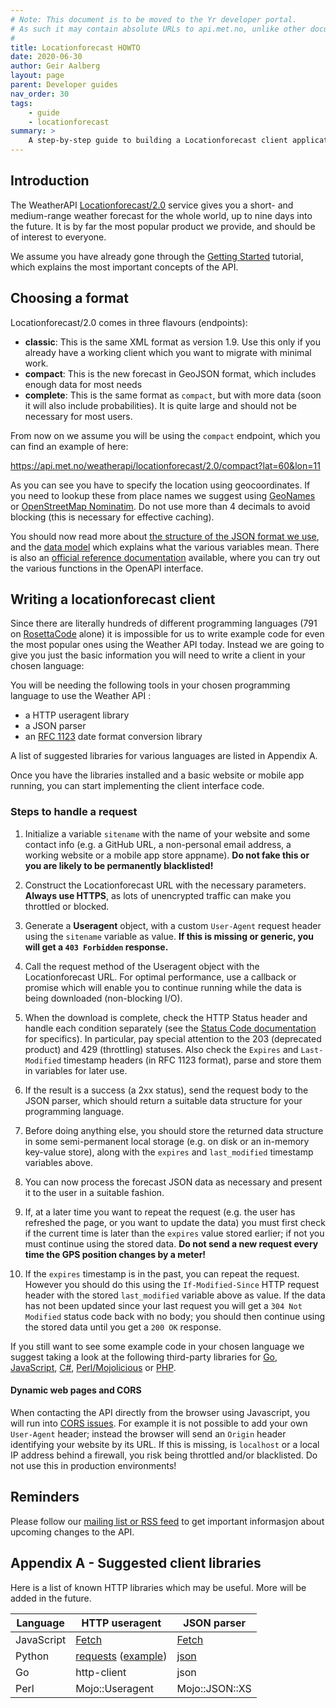 ```yaml
---
# Note: This document is to be moved to the Yr developer portal.
# As such it may contain absolute URLs to api.met.no, unlike other documentation in weatherapi-docs.
#
title: Locationforecast HOWTO
date: 2020-06-30
author: Geir Aalberg
layout: page
parent: Developer guides
nav_order: 30
tags:
    - guide
    - locationforecast
summary: >
    A step-by-step guide to building a Locationforecast client application
---
```


## Introduction

The WeatherAPI
[Locationforecast/2.0](https://api.met.no/weatherapi/locationforecast/2.0)
service gives you a short- and medium-range weather forecast for the whole world, up
to nine days into the future. It is by far the most popular product we provide,
and should be of interest to everyone.

We assume you have already gone through the [Getting Started](../GettingStarted)
tutorial, which explains the most important concepts of the API.

## Choosing a format

Locationforecast/2.0 comes in three flavours (endpoints):

- **classic**: This is the same XML format as version 1.9. Use this only if you
  already have a working client which you want to migrate with minimal work.
- **compact**: This is the new forecast in GeoJSON format, which includes enough
  data for most needs
- **complete**: This is the same format as `compact`, but with more data (soon
  it will also include probabilities). It is quite large and should not be
  necessary for most users.

From now on we assume you will be using the `compact` endpoint, which you can
find an example of here:

<https://api.met.no/weatherapi/locationforecast/2.0/compact?lat=60&lon=11>

As you can see you have to specify the location using geocoordinates. If you
need to lookup these from place names we suggest using
[GeoNames](http://www.geonames.org/) or [OpenStreetMap
Nominatim](https://nominatim.org/). Do not use more than 4 decimals to avoid
blocking (this is necessary for effective caching).

You should now read more about [the structure of the JSON format we
use](../ForecastJSON), and the [data model](./datamodel) which explains what the
various variables mean. There is also an [official reference
documentation](https://api.met.no/weatherapi/locationforecast/2.0/documentation)
available, where you can try out the various functions in the OpenAPI interface.

## Writing a locationforecast client

Since there are literally hundreds of different programming languages (791 on
[RosettaCode](http://rosettacode.org/wiki/Category:Programming_Languages) alone)
it is impossible for us to write example code for even the most popular ones
using the Weather API today. Instead we are going to give you just the basic
information you will need to write a client in your chosen language:

You will be needing the following tools in your chosen programming language to
use the Weather API :

- a HTTP useragent library
- a JSON parser
- an [RFC 1123](https://www.ietf.org/rfc/rfc1123.txt) date format conversion library

A list of suggested libraries for various languages are listed in Appendix A.

Once you have the libraries installed and a basic website or mobile app running,
you can start implementing the client interface code.

### Steps to handle a request

1. Initialize a variable `sitename` with the name of your website and some
contact info (e.g. a GitHub URL, a non-personal email address, a working website
or a mobile app store appname). **Do not fake this or you are likely to be
permanently blacklisted!**

2. Construct the Locationforecast URL with the necessary parameters. **Always
use HTTPS**, as lots of unencrypted traffic can make you throttled or blocked.

3. Generate a **Useragent** object, with a custom `User-Agent` request header
using the `sitename` variable as value. **If this is missing or generic, you
will get a `403 Forbidden` response.**

4. Call the request method of the Useragent object with the Locationforecast
URL. For optimal performance, use a callback or promise which will enable you to
continue running while the data is being downloaded (non-blocking I/O).

5. When the download is complete, check the HTTP Status header and handle each
condition separately (see the [Status Code documentation](../StatusCodes) for
specifics). In particular, pay special attention to the 203 (deprecated product)
and 429 (throttling) statuses. Also check the `Expires` and `Last-Modified`
timestamp headers (in RFC 1123 format), parse and store them in variables for
later use.

6. If the result is a success (a 2xx status), send the request body to the JSON
parser, which should return a suitable data structure for your programming
language.

7. Before doing anything else, you should store the returned data structure in
some semi-permanent local storage (e.g. on disk or an in-memory key-value
store), along with the `expires` and `last_modified` timestamp variables above.

8. You can now process the forecast JSON data as necessary and present it to the
user in a suitable fashion.

9. If, at a later time you want to repeat the request (e.g. the user has
refreshed the page, or you want to update the data) you must first check if the
current time is later than the `expires` value stored earlier; if not you must
continue using the stored data. **Do not send a new request every time the GPS
position changes by a meter!**

10. If the `expires` timestamp is in the past, you can repeat the request.
However you should do this using the `If-Modified-Since` HTTP request header
with the stored `last_modified` variable above as value. If the data has not
been updated since your last request you will get a `304 Not Modified` status
code back with no body; you should then continue using the stored data until you
get a `200 OK` response.

If you still want to see some example code in your chosen language we suggest
taking a look at the following third-party libraries for
[Go](https://github.com/jackdoe/go-metno/blob/master/metno.go),
[JavaScript](https://github.com/evanshortiss/yr.no-interface/blob/master/lib/api-request.js),
[C#](https://github.com/mr-raw/metno),
[Perl/Mojolicious](https://github.com/jhthorsen/mojo-yr/blob/master/lib/Mojo/YR.pm)
or [PHP](https://github.com/pionl/METno).

#### Dynamic web pages and CORS

When contacting the API directly from the browser using Javascript, you will run into [CORS issues](https://developer.mozilla.org/en-US/docs/Web/HTTP/CORS). For example it is not possible to add your own `User-Agent` header; instead the browser will send an `Origin` header identifying your website by its URL. If this is missing, is `localhost` or a local IP address behind a firewall, you risk being throttled and/or blacklisted. Do not use this in production environments!

## Reminders

Please follow our [mailing list or RSS feed](./support) to get important informasjon about upcoming changes to the API.

## Appendix A - Suggested client libraries

Here is a list of known HTTP libraries which may be useful. More will be added in the future.

| Language   | HTTP useragent                                               | JSON parser                                         |
| ---------- | ------------------------------------------------------------ | --------------------------------------------------- |
| JavaScript | [Fetch](https://javascript.info/fetch)                       | [Fetch](https://javascript.info/fetch)              |
| Python     | [requests](https://requests.readthedocs.io/en/master/) ([example](https://stackoverflow.com/questions/10606133/sending-user-agent-using-requests-library-in-python)) | [json](https://docs.python.org/3/library/json.html) |
| Go         | http-client                                                  | json                                                |
| Perl       | Mojo::Useragent                                              | Mojo::JSON::XS                                      |
